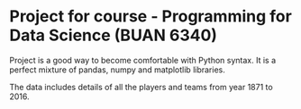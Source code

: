 # Project for course - Programming for Data Science (BUAN 6340)

Project is a good way to become comfortable with Python syntax. It is a perfect mixture of pandas, numpy and matplotlib libraries.

The data includes details of all the players and teams from year 1871 to 2016.
